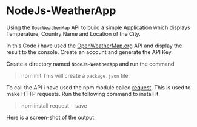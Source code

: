 # NodeJs-WeatherApp
Using the `OpenWeatherMap` API to build a simple Application which displays Temperature, Country Name and Location of the City.

In this Code i have used the [OpenWeatherMap.org](https://home.openweathermap.org/) API and display the result to the console.
Create an account and generate the API Key.

Create a directory named `NodeJs-WeatherApp` and run the command 
> npm init 
This will create a `package.json` file.  

To call the API i have used the npm module called [request](https://www.npmjs.com/package/request). This is used to make HTTP requests. Run the following command to install it.
> npm install request --save

Here is a screen-shot of the output.
